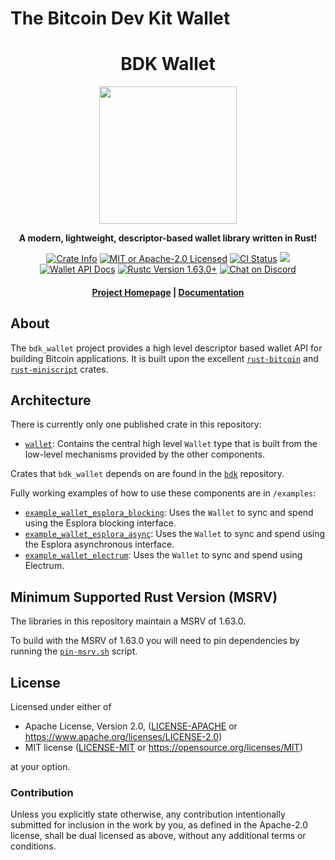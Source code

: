 # The Bitcoin Dev Kit Wallet

<div align="center">
  <h1>BDK Wallet</h1>

  <img src="./static/bdk.png" width="220" />

  <p>
    <strong>A modern, lightweight, descriptor-based wallet library written in Rust!</strong>
  </p>

  <p>
    <a href="https://crates.io/crates/bdk_wallet"><img alt="Crate Info" src="https://img.shields.io/crates/v/bdk_wallet.svg"/></a>
    <a href="https://github.com/bitcoindevkit/bdk_wallet/blob/master/LICENSE"><img alt="MIT or Apache-2.0 Licensed" src="https://img.shields.io/badge/license-MIT%2FApache--2.0-blue.svg"/></a>
    <a href="https://github.com/bitcoindevkit/bdk_wallet/actions?query=workflow%3ACI"><img alt="CI Status" src="https://github.com/bitcoindevkit/bdk_wallet/workflows/CI/badge.svg"></a>
    <a href="https://coveralls.io/github/bitcoindevkit/bdk_wallet?branch=master"><img src="https://coveralls.io/repos/github/bitcoindevkit/bdk_wallet/badge.svg?branch=master"/></a>
    <a href="https://docs.rs/bdk_wallet"><img alt="Wallet API Docs" src="https://img.shields.io/badge/docs.rs-bdk_wallet-green"/></a>
    <a href="https://blog.rust-lang.org/2022/08/11/Rust-1.63.0.html"><img alt="Rustc Version 1.63.0+" src="https://img.shields.io/badge/rustc-1.63.0%2B-lightgrey.svg"/></a>
    <a href="https://discord.gg/d7NkDKm"><img alt="Chat on Discord" src="https://img.shields.io/discord/753336465005608961?logo=discord"></a>
  </p>

  <h4>
    <a href="https://bitcoindevkit.org">Project Homepage</a>
    <span> | </span>
    <a href="https://docs.rs/bdk_wallet">Documentation</a>
  </h4>
</div>

## About

The `bdk_wallet` project provides a high level descriptor based wallet API for building Bitcoin applications.
It is built upon the excellent [`rust-bitcoin`] and [`rust-miniscript`] crates.

## Architecture

There is currently only one published crate in this repository:

- [`wallet`](./wallet): Contains the central high level `Wallet` type that is built from the low-level mechanisms provided by the other components.
  
Crates that `bdk_wallet` depends on are found in the [`bdk`] repository.

Fully working examples of how to use these components are in `/examples`:

- [`example_wallet_esplora_blocking`](examples/example_wallet_esplora_blocking): Uses the `Wallet` to sync and spend using the Esplora blocking interface.
- [`example_wallet_esplora_async`](examples/example_wallet_esplora_async): Uses the `Wallet` to sync and spend using the Esplora asynchronous interface.
- [`example_wallet_electrum`](examples/example_wallet_electrum): Uses the `Wallet` to sync and spend using Electrum.

[`bdk`]: https://github.com/bitcoindevkit/bdk
[`rust-miniscript`]: https://github.com/rust-bitcoin/rust-miniscript
[`rust-bitcoin`]: https://github.com/rust-bitcoin/rust-bitcoin

## Minimum Supported Rust Version (MSRV)

The libraries in this repository maintain a MSRV of 1.63.0.

To build with the MSRV of 1.63.0 you will need to pin dependencies by running the [`pin-msrv.sh`](./ci/pin-msrv.sh) script.

## License

Licensed under either of

* Apache License, Version 2.0, ([LICENSE-APACHE](LICENSE-APACHE) or <https://www.apache.org/licenses/LICENSE-2.0>)
* MIT license ([LICENSE-MIT](LICENSE-MIT) or <https://opensource.org/licenses/MIT>)

at your option.

### Contribution

Unless you explicitly state otherwise, any contribution intentionally
submitted for inclusion in the work by you, as defined in the Apache-2.0
license, shall be dual licensed as above, without any additional terms or
conditions.

